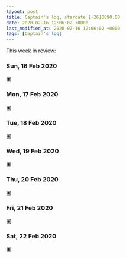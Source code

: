 ```yaml
---
layout: post
title: Captain's log, stardate [-26]0890.00
date: 2020-02-16 12:06:02 +0000
last_modified_at: 2020-02-16 12:06:02 +0000
tags: [Captain's log]
---
```


This week in review:

<!-- more -->

### Sun, 16 Feb 2020
▣

### Mon, 17 Feb 2020
▣

### Tue, 18 Feb 2020
▣

### Wed, 19 Feb 2020
▣

### Thu, 20 Feb 2020
▣

### Fri, 21 Feb 2020
▣

### Sat, 22 Feb 2020
▣
